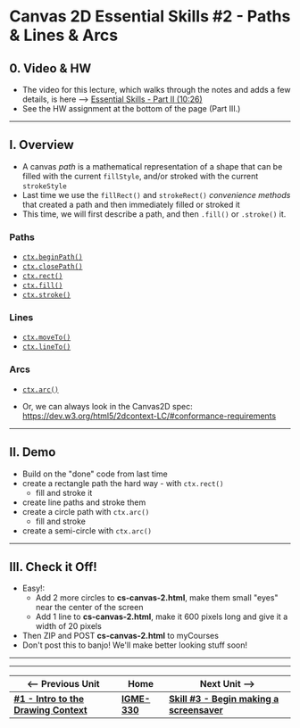 # Canvas 2D Essential Skills #2 - Paths & Lines & Arcs

## 0. Video & HW

- The video for this lecture, which walks through the notes and adds a few details, is here --> [Essential Skills - Part II (10:26)](https://video.rit.edu/Watch/330-essential-skills-2)
- See the HW assignment at the bottom of the page (Part III.)

<hr>

## I. Overview

- A canvas *path* is a mathematical representation of a shape that can be filled with the current `fillStyle`, and/or stroked with the current `strokeStyle`
- Last time we use the `fillRect()` and `strokeRect()` *convenience methods* that created a path and then immediately filled or stroked it
- This time, we will first describe a path, and then `.fill()` or `.stroke()` it.

### Paths

- [`ctx.beginPath()`](https://developer.mozilla.org/en-US/docs/Web/API/CanvasRenderingContext2D/beginPath)
- [`ctx.closePath()`](https://developer.mozilla.org/en-US/docs/Web/API/CanvasRenderingContext2D/closePath)
- [`ctx.rect()`](https://developer.mozilla.org/en-US/docs/Web/API/CanvasRenderingContext2D/rect)
- [`ctx.fill()`](https://developer.mozilla.org/en-US/docs/Web/API/CanvasRenderingContext2D/fill)
- [`ctx.stroke()`](https://developer.mozilla.org/en-US/docs/Web/API/CanvasRenderingContext2D/stroke)

### Lines
- [`ctx.moveTo()`](https://developer.mozilla.org/en-US/docs/Web/API/CanvasRenderingContext2D/moveTo)
- [`ctx.lineTo()`](https://developer.mozilla.org/en-US/docs/Web/API/CanvasRenderingContext2D/lineTo)

### Arcs
- [`ctx.arc()`](https://developer.mozilla.org/en-US/docs/Web/API/CanvasRenderingContext2D/arc)


- Or, we can always look in the Canvas2D spec: https://dev.w3.org/html5/2dcontext-LC/#conformance-requirements

<hr>

## II. Demo
- Build on the "done" code from last time
- create a rectangle path the hard way - with `ctx.rect()`
  - fill and stroke it
- create line paths and stroke them
- create a circle path with `ctx.arc()`
  - fill and stroke
- create a semi-circle with `ctx.arc()`

<hr>

## III. Check it Off!
- Easy!:
  - Add 2 more circles to **cs-canvas-2.html**, make them small "eyes" near the center of the screen
  - Add 1 line to **cs-canvas-2.html**, make it 600 pixels long and give it a width of 20 pixels
- Then ZIP and POST **cs-canvas-2.html** to myCourses
- Don't post this to banjo! We'll make better looking stuff soon!

<hr><hr>

| <-- Previous Unit | Home | Next Unit -->
| --- | --- | --- 
|  [**#1 - Intro to the Drawing Context**](1-canvas-intro-to-drawing-context.md) |  [**IGME-330**](../README.md) | [**Skill #3 - Begin making a screensaver**](3-begin-making-screensaver.md)
